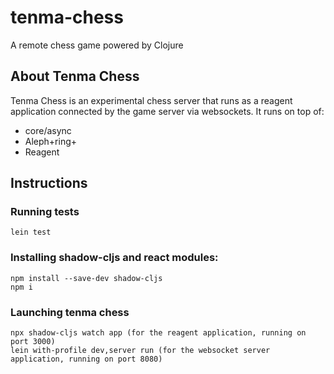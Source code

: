 # tenma-chess
A remote chess game powered by Clojure

## About Tenma Chess

Tenma Chess is an experimental chess server that runs as a reagent application connected by the game server via websockets. It runs on top of:

* core/async
* Aleph+ring+
* Reagent

## Instructions

### Running tests

```
lein test
```

### Installing shadow-cljs and react modules:

```
npm install --save-dev shadow-cljs
npm i
```

### Launching tenma chess

```
npx shadow-cljs watch app (for the reagent application, running on port 3000)
lein with-profile dev,server run (for the websocket server application, running on port 8080)
```

